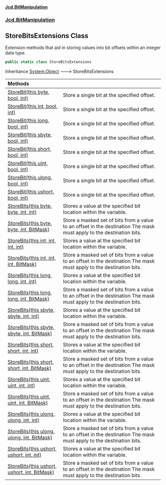 #### [Jcd.BitManipulation](index.md 'index')
### [Jcd.BitManipulation](Jcd.BitManipulation.md 'Jcd.BitManipulation')

## StoreBitsExtensions Class

Extension methods that aid in storing values into bit offsets within an integer data type.

```csharp
public static class StoreBitsExtensions
```

Inheritance [System.Object](https://docs.microsoft.com/en-us/dotnet/api/System.Object 'System.Object') &#129106; StoreBitsExtensions

| Methods | |
| :--- | :--- |
| [StoreBit(this byte, bool, int)](Jcd.BitManipulation.StoreBitsExtensions.StoreBit(thisbyte,bool,int).md 'Jcd.BitManipulation.StoreBitsExtensions.StoreBit(this byte, bool, int)') | Store a single bit at the specified offset. |
| [StoreBit(this int, bool, int)](Jcd.BitManipulation.StoreBitsExtensions.StoreBit(thisint,bool,int).md 'Jcd.BitManipulation.StoreBitsExtensions.StoreBit(this int, bool, int)') | Store a single bit at the specified offset. |
| [StoreBit(this long, bool, int)](Jcd.BitManipulation.StoreBitsExtensions.StoreBit(thislong,bool,int).md 'Jcd.BitManipulation.StoreBitsExtensions.StoreBit(this long, bool, int)') | Store a single bit at the specified offset. |
| [StoreBit(this sbyte, bool, int)](Jcd.BitManipulation.StoreBitsExtensions.StoreBit(thissbyte,bool,int).md 'Jcd.BitManipulation.StoreBitsExtensions.StoreBit(this sbyte, bool, int)') | Store a single bit at the specified offset. |
| [StoreBit(this short, bool, int)](Jcd.BitManipulation.StoreBitsExtensions.StoreBit(thisshort,bool,int).md 'Jcd.BitManipulation.StoreBitsExtensions.StoreBit(this short, bool, int)') | Store a single bit at the specified offset. |
| [StoreBit(this uint, bool, int)](Jcd.BitManipulation.StoreBitsExtensions.StoreBit(thisuint,bool,int).md 'Jcd.BitManipulation.StoreBitsExtensions.StoreBit(this uint, bool, int)') | Store a single bit at the specified offset. |
| [StoreBit(this ulong, bool, int)](Jcd.BitManipulation.StoreBitsExtensions.StoreBit(thisulong,bool,int).md 'Jcd.BitManipulation.StoreBitsExtensions.StoreBit(this ulong, bool, int)') | Store a single bit at the specified offset. |
| [StoreBit(this ushort, bool, int)](Jcd.BitManipulation.StoreBitsExtensions.StoreBit(thisushort,bool,int).md 'Jcd.BitManipulation.StoreBitsExtensions.StoreBit(this ushort, bool, int)') | Store a single bit at the specified offset. |
| [StoreBits(this byte, byte, int, int)](Jcd.BitManipulation.StoreBitsExtensions.StoreBits(thisbyte,byte,int,int).md 'Jcd.BitManipulation.StoreBitsExtensions.StoreBits(this byte, byte, int, int)') | Stores a value at the specified bit location within the variable. |
| [StoreBits(this byte, byte, int, BitMask)](Jcd.BitManipulation.StoreBitsExtensions.StoreBits(thisbyte,byte,int,Jcd.BitManipulation.BitMask).md 'Jcd.BitManipulation.StoreBitsExtensions.StoreBits(this byte, byte, int, Jcd.BitManipulation.BitMask)') | Store a masked set of bits from a value to an offset in the destination The mask must apply to the destination bits. |
| [StoreBits(this int, int, int, int)](Jcd.BitManipulation.StoreBitsExtensions.StoreBits(thisint,int,int,int).md 'Jcd.BitManipulation.StoreBitsExtensions.StoreBits(this int, int, int, int)') | Stores a value at the specified bit location within the variable. |
| [StoreBits(this int, int, int, BitMask)](Jcd.BitManipulation.StoreBitsExtensions.StoreBits(thisint,int,int,Jcd.BitManipulation.BitMask).md 'Jcd.BitManipulation.StoreBitsExtensions.StoreBits(this int, int, int, Jcd.BitManipulation.BitMask)') | Store a masked set of bits from a value to an offset in the destination The mask must apply to the destination bits. |
| [StoreBits(this long, long, int, int)](Jcd.BitManipulation.StoreBitsExtensions.StoreBits(thislong,long,int,int).md 'Jcd.BitManipulation.StoreBitsExtensions.StoreBits(this long, long, int, int)') | Stores a value at the specified bit location within the variable. |
| [StoreBits(this long, long, int, BitMask)](Jcd.BitManipulation.StoreBitsExtensions.StoreBits(thislong,long,int,Jcd.BitManipulation.BitMask).md 'Jcd.BitManipulation.StoreBitsExtensions.StoreBits(this long, long, int, Jcd.BitManipulation.BitMask)') | Store a masked set of bits from a value to an offset in the destination The mask must apply to the destination bits. |
| [StoreBits(this sbyte, sbyte, int, int)](Jcd.BitManipulation.StoreBitsExtensions.StoreBits(thissbyte,sbyte,int,int).md 'Jcd.BitManipulation.StoreBitsExtensions.StoreBits(this sbyte, sbyte, int, int)') | Stores a value at the specified bit location within the variable. |
| [StoreBits(this sbyte, sbyte, int, BitMask)](Jcd.BitManipulation.StoreBitsExtensions.StoreBits(thissbyte,sbyte,int,Jcd.BitManipulation.BitMask).md 'Jcd.BitManipulation.StoreBitsExtensions.StoreBits(this sbyte, sbyte, int, Jcd.BitManipulation.BitMask)') | Store a masked set of bits from a value to an offset in the destination The mask must apply to the destination bits. |
| [StoreBits(this short, short, int, int)](Jcd.BitManipulation.StoreBitsExtensions.StoreBits(thisshort,short,int,int).md 'Jcd.BitManipulation.StoreBitsExtensions.StoreBits(this short, short, int, int)') | Stores a value at the specified bit location within the variable. |
| [StoreBits(this short, short, int, BitMask)](Jcd.BitManipulation.StoreBitsExtensions.StoreBits(thisshort,short,int,Jcd.BitManipulation.BitMask).md 'Jcd.BitManipulation.StoreBitsExtensions.StoreBits(this short, short, int, Jcd.BitManipulation.BitMask)') | Store a masked set of bits from a value to an offset in the destination The mask must apply to the destination bits. |
| [StoreBits(this uint, uint, int, int)](Jcd.BitManipulation.StoreBitsExtensions.StoreBits(thisuint,uint,int,int).md 'Jcd.BitManipulation.StoreBitsExtensions.StoreBits(this uint, uint, int, int)') | Stores a value at the specified bit location within the variable. |
| [StoreBits(this uint, uint, int, BitMask)](Jcd.BitManipulation.StoreBitsExtensions.StoreBits(thisuint,uint,int,Jcd.BitManipulation.BitMask).md 'Jcd.BitManipulation.StoreBitsExtensions.StoreBits(this uint, uint, int, Jcd.BitManipulation.BitMask)') | Store a masked set of bits from a value to an offset in the destination The mask must apply to the destination bits. |
| [StoreBits(this ulong, ulong, int, int)](Jcd.BitManipulation.StoreBitsExtensions.StoreBits(thisulong,ulong,int,int).md 'Jcd.BitManipulation.StoreBitsExtensions.StoreBits(this ulong, ulong, int, int)') | Stores a value at the specified bit location within the variable. |
| [StoreBits(this ulong, ulong, int, BitMask)](Jcd.BitManipulation.StoreBitsExtensions.StoreBits(thisulong,ulong,int,Jcd.BitManipulation.BitMask).md 'Jcd.BitManipulation.StoreBitsExtensions.StoreBits(this ulong, ulong, int, Jcd.BitManipulation.BitMask)') | Store a masked set of bits from a value to an offset in the destination The mask must apply to the destination bits. |
| [StoreBits(this ushort, ushort, int, int)](Jcd.BitManipulation.StoreBitsExtensions.StoreBits(thisushort,ushort,int,int).md 'Jcd.BitManipulation.StoreBitsExtensions.StoreBits(this ushort, ushort, int, int)') | Stores a value at the specified bit location within the variable. |
| [StoreBits(this ushort, ushort, int, BitMask)](Jcd.BitManipulation.StoreBitsExtensions.StoreBits(thisushort,ushort,int,Jcd.BitManipulation.BitMask).md 'Jcd.BitManipulation.StoreBitsExtensions.StoreBits(this ushort, ushort, int, Jcd.BitManipulation.BitMask)') | Store a masked set of bits from a value to an offset in the destination The mask must apply to the destination bits. |
